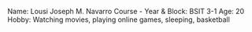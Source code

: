 Name: Lousi Joseph M. Navarro
Course - Year & Block: BSIT 3-1
Age: 20
Hobby: Watching movies, playing online games, sleeping, basketball